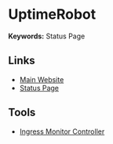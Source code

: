 # UptimeRobot

**Keywords:** Status Page

## Links

- [Main Website](https://uptimerobot.com/)
- [Status Page](https://status.uptimerobot.com/)

## Tools

- [Ingress Monitor Controller](/ingress-monitor-controller.md)
